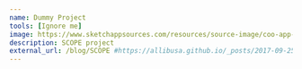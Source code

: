 ```yaml
---
name: Dummy Project
tools: [Ignore me]
image: https://www.sketchappsources.com/resources/source-image/coo-app-concept-subgaurav.jpg
description: SCOPE project
external_url: /blog/SCOPE #https://allibusa.github.io/_posts/2017-09-25-SCOPE.md
---
```

